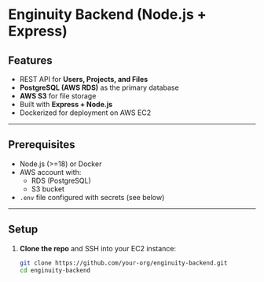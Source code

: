 # Enginuity Backend (Node.js + Express)

## Features
- REST API for **Users, Projects, and Files**
- **PostgreSQL (AWS RDS)** as the primary database
- **AWS S3** for file storage
- Built with **Express + Node.js**
- Dockerized for deployment on AWS EC2

---

## Prerequisites
- Node.js (>=18) or Docker
- AWS account with:
  - RDS (PostgreSQL)
  - S3 bucket
- `.env` file configured with secrets (see below)

---

## Setup

1. **Clone the repo** and SSH into your EC2 instance:
   ```bash
   git clone https://github.com/your-org/enginuity-backend.git
   cd enginuity-backend
